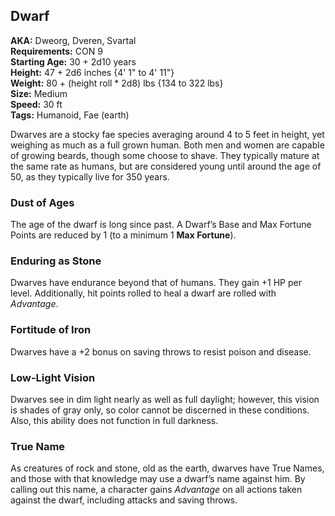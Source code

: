 ## Dwarf
<div class="ose-note">
<b>AKA:</b> Dweorg, Dveren, Svartal</br>
<b>Requirements:</b> CON 9</br>
<b>Starting Age:</b> 30 + 2d10 years</br>
<b>Height:</b> 47 + 2d6 inches {4' 1" to 4' 11"}</br>
<b>Weight:</b> 80 + (height roll * 2d8) lbs {134 to 322 lbs}</br>
<b>Size:</b> Medium</br>
<b>Speed:</b> 30 ft</br>
<b>Tags:</b> Humanoid, Fae (earth)</br>
</div>

Dwarves are a stocky fae species averaging around 4 to 5 feet in height, yet weighing as much as a full grown human.  Both men and women are capable of growing beards, though some choose to shave.  They typically mature at the same rate as humans, but are considered young until around the age of 50, as they typically live for 350 years.

### Dust of Ages
The age of the dwarf is long since past. A Dwarf’s Base and Max Fortune Points are reduced by 1 (to a minimum 1 **Max Fortune**).
### Enduring as Stone
Dwarves have endurance beyond that of humans.  They gain +1 HP per level.  Additionally, hit points rolled to heal a dwarf are rolled with *Advantage*.
### Fortitude of Iron
Dwarves have a +2 bonus on saving throws to resist poison and disease.
### Low-Light Vision
Dwarves see in dim light nearly as well as full daylight; however, this vision is shades of gray only, so color cannot be discerned in these conditions.  Also, this ability does not function in full darkness.
### True Name
As creatures of rock and stone, old as the earth, dwarves have True Names, and those with that knowledge may use a dwarf’s name against him. By calling out this name, a character gains *Advantage* on all actions taken against the dwarf, including attacks and saving throws.